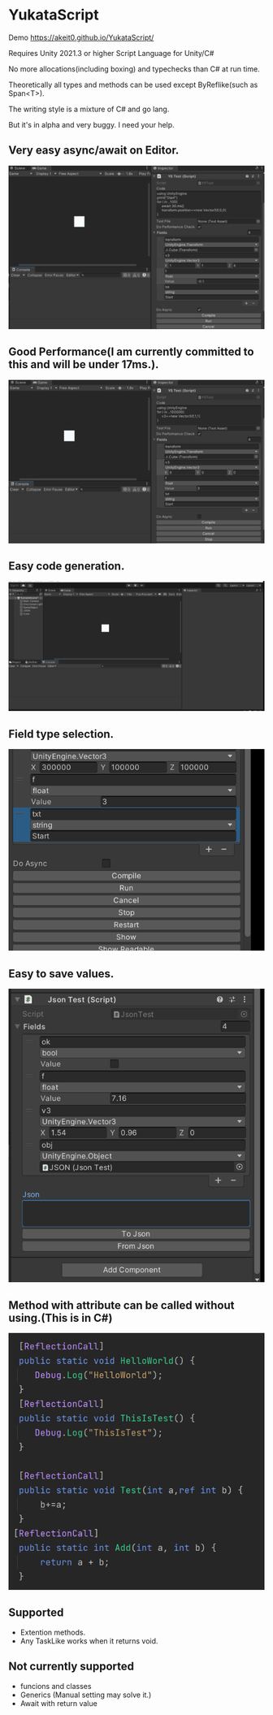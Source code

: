 # YukataScript
Demo  https://akeit0.github.io/YukataScript/

Requires Unity 2021.3 or higher
Script Language for Unity/C#

No more allocations(including boxing) and typechecks than C# at run time.

Theoretically all types and methods can be used except ByReflike(such as Span\<T\>).

The writing style is a mixture of C# and go lang.


But it's in alpha and very buggy.
I need your help.
## Very easy async/await on Editor. 
![Async](/Images/YSAsync.gif)
## Good Performance(I am currently committed to this and will be under 17ms.).
![Performance](/Images/YSPerformance.gif)
## Easy code generation.
![TypeSelect](/Images/YSTypeSelect.gif)
## Field type selection.
![FieldTypeSelec](/Images/YSFieldTypeSelect.gif)
## Easy to save values.
![Json](/Images/YSJson.gif)
## Method with attribute can be called without using.(This is in C#)
![Reflection](/Images/Reflection.png)

## Supported
- Extention methods.
- Any TaskLike works when it returns void.


## Not currently supported
- funcions and classes
- Generics (Manual setting may solve it.)
- Await with return value 
